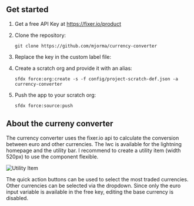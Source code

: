 ## Get started
1. Get a free API Key at https://fixer.io/product


2. Clone the repository:

    ```
    git clone https://github.com/mjorma/currency-converter
    ```

3. Replace the key in the custom label file:


4. Create a scratch org and provide it with an alias:

    ```
    sfdx force:org:create -s -f config/project-scratch-def.json -a currency-converter
    ```

5. Push the app to your scratch org:

    ```
    sfdx force:source:push
    ```

## About the curreny converter

The currency converter uses the fixer.io api to calculate the conversion between euro and other currencies. The lwc is available for the lightning homepage and the utility bar. I recommend to create a utility item (width 520px) to use the component flexible. 

 ![Utility Item](https://github.com/mjorma/currency-converter/blob/feature/add-currency-converter/currency_converter.png?raw=true)

The quick action buttons can be used to select the most traded currencies. Other currencies can be selected via the dropdown. Since only the euro input variable is available in the free key, editing the base currency is disabled.